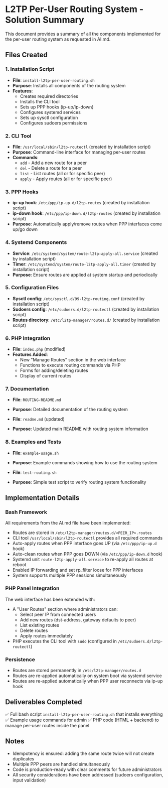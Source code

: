 # L2TP Per-User Routing System - Solution Summary

This document provides a summary of all the components implemented for the per-user routing system as requested in AI.md.

## Files Created

### 1. Installation Script
- **File**: `install-l2tp-per-user-routing.sh`
- **Purpose**: Installs all components of the routing system
- **Features**:
  - Creates required directories
  - Installs the CLI tool
  - Sets up PPP hooks (ip-up/ip-down)
  - Configures systemd services
  - Sets up sysctl configuration
  - Configures sudoers permissions

### 2. CLI Tool
- **File**: `/usr/local/sbin/l2tp-routectl` (created by installation script)
- **Purpose**: Command-line interface for managing per-user routes
- **Commands**:
  - `add` - Add a new route for a peer
  - `del` - Delete a route for a peer
  - `list` - List routes (all or for specific peer)
  - `apply` - Apply routes (all or for specific peer)

### 3. PPP Hooks
- **ip-up hook**: `/etc/ppp/ip-up.d/l2tp-routes` (created by installation script)
- **ip-down hook**: `/etc/ppp/ip-down.d/l2tp-routes` (created by installation script)
- **Purpose**: Automatically apply/remove routes when PPP interfaces come up/go down

### 4. Systemd Components
- **Service**: `/etc/systemd/system/route-l2tp-apply-all.service` (created by installation script)
- **Timer**: `/etc/systemd/system/route-l2tp-apply-all.timer` (created by installation script)
- **Purpose**: Ensure routes are applied at system startup and periodically

### 5. Configuration Files
- **Sysctl config**: `/etc/sysctl.d/99-l2tp-routing.conf` (created by installation script)
- **Sudoers config**: `/etc/sudoers.d/l2tp-routectl` (created by installation script)
- **Routes directory**: `/etc/l2tp-manager/routes.d/` (created by installation script)

### 6. PHP Integration
- **File**: `index.php` (modified)
- **Features Added**:
  - New "Manage Routes" section in the web interface
  - Functions to execute routing commands via PHP
  - Forms for adding/deleting routes
  - Display of current routes

### 7. Documentation
- **File**: `ROUTING-README.md`
- **Purpose**: Detailed documentation of the routing system

- **File**: `readme.md` (updated)
- **Purpose**: Updated main README with routing system information

### 8. Examples and Tests
- **File**: `example-usage.sh`
- **Purpose**: Example commands showing how to use the routing system

- **File**: `test-routing.sh`
- **Purpose**: Simple test script to verify routing system functionality

## Implementation Details

### Bash Framework
All requirements from the AI.md file have been implemented:
- Routes are stored in `/etc/l2tp-manager/routes.d/<PEER_IP>.routes`
- CLI tool `/usr/local/sbin/l2tp-routectl` provides all required commands
- Auto-apply routes when PPP interface goes UP (via `/etc/ppp/ip-up.d` hook)
- Auto-clean routes when PPP goes DOWN (via `/etc/ppp/ip-down.d` hook)
- Systemd unit `route-l2tp-apply-all.service` to re-apply all routes at reboot
- Enabled IP forwarding and set rp_filter loose for PPP interfaces
- System supports multiple PPP sessions simultaneously

### PHP Panel Integration
The web interface has been extended with:
- A "User Routes" section where administrators can:
  - Select peer IP from connected users
  - Add new routes (dst-address, gateway defaults to peer)
  - List existing routes
  - Delete routes
  - Apply routes immediately
- PHP executes the CLI tool with `sudo` (configured in `/etc/sudoers.d/l2tp-routectl`)

### Persistence
- Routes are stored permanently in `/etc/l2tp-manager/routes.d`
- Routes are re-applied automatically on system boot via systemd service
- Routes are re-applied automatically when PPP user reconnects via ip-up hook

## Deliverables Completed

✅ Full bash script `install-l2tp-per-user-routing.sh` that installs everything
✅ Example usage commands for admin
✅ PHP code (HTML + backend) to manage per-user routes inside the panel

## Notes

- Idempotency is ensured: adding the same route twice will not create duplicates
- Multiple PPP peers are handled simultaneously
- Code is production-ready with clear comments for future administrators
- All security considerations have been addressed (sudoers configuration, input validation)
